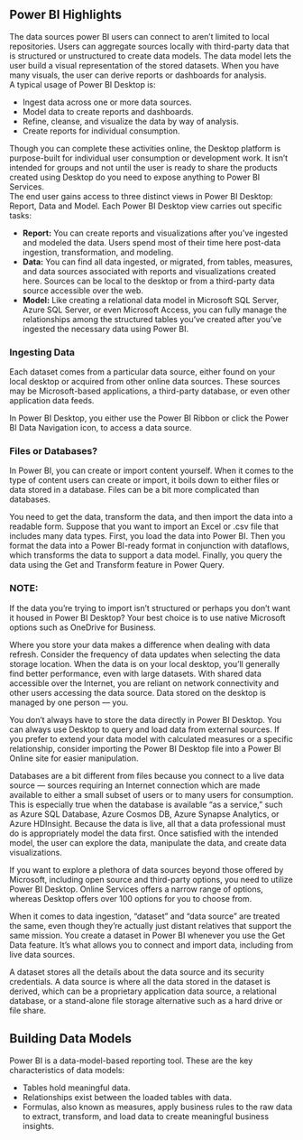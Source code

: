 ## Power BI Highlights
The data sources power BI users can connect to aren’t limited to local repositories. Users can aggregate sources locally with third-party data that is structured or unstructured to create data models. The data model lets the user build a visual representation of the stored datasets. When you have many visuals, the user can derive reports or dashboards for analysis.  
A typical usage of Power BI Desktop is:  
- Ingest data across one or more data sources.
- Model data to create reports and dashboards.
- Refine, cleanse, and visualize the data by way of analysis.
- Create reports for individual consumption.

Though you can complete these activities online, the Desktop platform is purpose-built for individual user consumption or development work. It isn’t intended for groups and not until the user is ready to share the products created using Desktop do you need to expose anything to Power BI Services.  
The end user gains access to three distinct views in Power BI Desktop: Report, Data and Model. Each Power BI Desktop view carries out specific tasks:  
- **Report:**
You can create reports and visualizations after you’ve ingested and modeled the data. Users spend most of their time here post-data ingestion, transformation, and modeling.
- **Data:**
You can find all data ingested, or migrated, from tables, measures, and data sources associated with reports and visualizations created here. Sources can be local to the desktop or from a third-party data source accessible over the web.
- **Model:**
Like creating a relational data model in Microsoft SQL Server, Azure SQL Server, or even Microsoft Access, you can fully manage the relationships among the structured tables you’ve created after you’ve ingested the necessary data using Power BI.  

### Ingesting Data  
Each dataset comes from a particular data source, either found on your local desktop or acquired from other online data sources. These sources may be Microsoft-based applications, a third-party database, or even other application data feeds.  

In Power BI Desktop, you either use the Power BI Ribbon or click the Power BI Data Navigation icon, to access a data source.  

### Files or Databases?  
In Power BI, you can create or import content yourself. When it comes to the type of content users can create or import, it boils down to either files or data stored in a database. Files can be a bit more complicated than databases.  

You need to get the data, transform the data, and then import the data into a readable form. Suppose that you want to import an Excel or .csv file that includes many data types. First, you load the data into Power BI. Then you format the data into a Power BI-ready format in conjunction with dataflows, which transforms the data to support a data model. Finally, you query the data using the Get and Transform feature in Power Query.

### NOTE:  
If the data you’re trying to import isn’t structured or perhaps you don’t want it housed in Power BI Desktop? Your best choice is to use native Microsoft options such as OneDrive for Business.  

Where you store your data makes a difference when dealing with data refresh. Consider the frequency of data updates when selecting the data storage location. When the data is on your local desktop, you’ll generally find better performance, even with large datasets. With shared data accessible over the Internet, you are reliant on network connectivity and other users accessing the data source. Data stored on the desktop is managed by one person — you.  

You don’t always have to store the data directly in Power BI Desktop. You can always use Desktop to query and load data from external sources. If you prefer to extend your data model with calculated measures or a specific relationship, consider importing the Power BI Desktop file into a Power BI Online site for easier manipulation.  

Databases are a bit different from files because you connect to a live data source — sources requiring an Internet connection which are made available to either a small subset of users or to many users for consumption. This is especially true when the database is available “as a service,” such as Azure SQL Database, Azure Cosmos DB, Azure Synapse Analytics, or Azure HDInsight. Because the data is live, all that a data professional must do is appropriately model the data first. Once satisfied with the intended model, the user can explore the data, manipulate the data, and create data visualizations.  

If you want to explore a plethora of data sources beyond those offered by Microsoft, including open source and third-party options, you need to utilize Power BI Desktop. Online Services offers a narrow range of options, whereas Desktop offers over 100 options for you to choose from.  

When it comes to data ingestion, “dataset” and “data source” are treated the same, even though they’re actually just distant relatives that support the same mission. You create a dataset in Power BI whenever you use the Get Data feature. It’s what allows you to connect and import data, including from live data sources.  

A dataset stores all the details about the data source and its security credentials. A data source is where all the data stored in the dataset is derived, which can be a proprietary application data source, a relational database, or a stand-alone file storage alternative such as a hard drive or file share.

## Building Data Models  
Power BI is a data-model-based reporting tool. These are the key characteristics of data models:  
- Tables hold meaningful data.
- Relationships exist between the loaded tables with data.
- Formulas, also known as measures, apply business rules to the raw data to extract, transform, and load data to create meaningful business insights.
